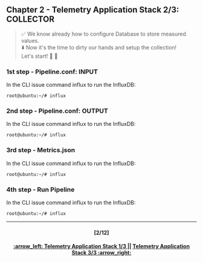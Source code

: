 ## Chapter 2 - Telemetry Application Stack 2/3: COLLECTOR

> :white_check_mark: We know already how to configure Database to store measured values.  
> :arrow_down: Now it's the time to dirty our hands and setup the collection! <br>
> Let's start! :clap: :muscle: 

### 1st step - Pipeline.conf: INPUT
In the CLI issue command influx to run the InfluxDB:
```
root@ubuntu:~/# influx
```

### 2nd step - Pipeline.conf: OUTPUT
In the CLI issue command influx to run the InfluxDB:
```
root@ubuntu:~/# influx
```

### 3rd step - Metrics.json
In the CLI issue command influx to run the InfluxDB:
```
root@ubuntu:~/# influx
```

### 4th step - Run Pipeline
In the CLI issue command influx to run the InfluxDB:
```
root@ubuntu:~/# influx
```


---
<h4 align="center">[2/12]</h4>
<h4 align="center"> <a href="/readme/2.md"> :arrow_left: Telemetry Application Stack 1/3 </a> || <a href="/readme/4.md"> Telemetry Application Stack 3/3 :arrow_right: </a> </h4>
